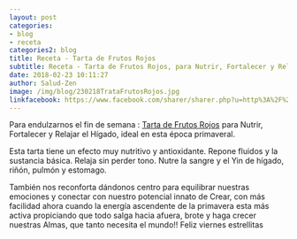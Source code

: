 ```yaml
---
layout: post
categories:
- blog
- receta
categories2: blog
title: Receta - Tarta de Frutos Rojos
subtitle: Receta - Tarta de Frutos Rojos, para Nutrir, Fortalecer y Relajar el Hígado
date: 2018-02-23 10:11:27
author: Salud-Zen
image: /img/blog/230218TrataFrutosRojos.jpg
linkfacebook: https://www.facebook.com/sharer/sharer.php?u=http%3A%2F%2Fwww.salud-zen.com%2Fblog%2F2018%2F02%2F23%2FReceta-TartaFrutosRojos.html&amp;src=sdkpreparse
---
```

Para endulzarnos el fin de semana : [Tarta de Frutos Rojos][receta] para Nutrir, Fortalecer y Relajar el Hígado, ideal en esta época primaveral.

Esta tarta tiene un efecto muy nutritivo y antioxidante. Repone fluidos y la sustancia básica. Relaja sin perder tono. Nutre la sangre y el Yin de hígado, riñón, pulmón y estomago.

También nos reconforta dándonos centro para equilibrar nuestras emociones y conectar con nuestro potencial innato de Crear, con más facilidad ahora cuando la energía ascendente de la primavera esta más activa propiciando que todo salga hacia afuera, brote y haga crecer nuestras Almas, que tanto necesita el mundo!! Feliz viernes estrellitas

[receta]: {{site.url}}{{site.baseurl}}/postres/2018/02/23/tarta-frutosrojos.html
